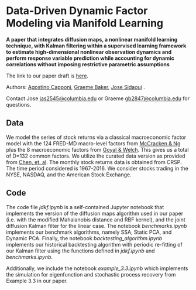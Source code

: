 # Data-Driven Dynamic Factor Modeling via Manifold Learning

__A paper that integrates diffusion maps, a nonlinear manifold learning technique, with Kalman filtering within a supervised learning framework to estimate high-dimensional nonlinear observation dynamics and perform response variable prediction while accounting for dynamic correlations without imposing restrictive parametric assumptions__

The link to our paper draft is [here](https://www.arxiv.org/abs/2506.19945).

Authors: [Agostino Capponi](https://www.columbia.edu/~ac3827/), [Graeme Baker](https://scholar.google.com/citations?user=AC-bMRoAAAAJ&hl=en), [Jose Sidaoui](https://ieor.columbia.edu/content/jose-sidaoui-gali) .

Contact Jose [jas2545@columbia.edu](mailto:jas2545@columbia.edu) or Graeme [gb2847@columbia.edu](mailto:gb2847@columbia.edu) for questions.
## Data
We model the series of stock returns via a classical macroeconomic factor model with the 124 FRED-MD macro-level factors from [McCracken & Ng](https://www.tandfonline.com/doi/full/10.1080/07350015.2015.1086655) plus the 8 macroeconomic factors from [Goyal & Welch](https://academic.oup.com/rfs/article-abstract/21/4/1455/1565737). This gives us a total of D=132 common factors. We utilize the curated data version as provided from [Chen, et. al](https://pubsonline.informs.org/doi/abs/10.1287/mnsc.2023.4695). The monthly stock returns data is obtained from CRSP. The time period considered is 1967-2016. We consider stocks trading in the NYSE, NASDAQ, and the American Stock Exchange.

## Code

The code file _jdkf.ipynb_ is a self-contained Jupyter notebook that implements the version of the diffusion maps algorithm used in our paper (i.e. with the modified Mahalanobis distance and RBF kernel), and the joint diffusion Kalman filter for the linear case. The notebook _benchmarks.ipynb_ implements our benchmark algorithms, namely SSA, Static PCA, and Dynamic PCA. Finally, the notebook _backtesting_algorithm.ipynb_ implements our historical backtesting algorithm with periodic re-fitting of our Kalman filter using the functions defined in _jdkf.ipynb_ and _benchmarks.ipynb_. 

Additionally, we include the notebook _example_3.3.ipynb_ which implements the simulation for eigenfunction and stochastic process recovery from Example 3.3 in our paper. 

